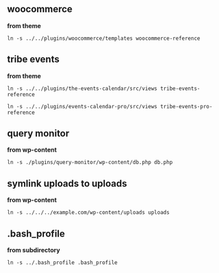 ## woocommerce
__from theme__

    ln -s ../../plugins/woocommerce/templates woocommerce-reference

## tribe events
__from theme__

    ln -s ../../plugins/the-events-calendar/src/views tribe-events-reference

<!--break-->

    ln -s ../../plugins/events-calendar-pro/src/views tribe-events-pro-reference
    
<!--cd tribe-events-reference-->
<!--ln -s ../../../events-calendar-pro/src/views/pro pro-->

## query monitor
__from wp-content__

    ln -s ./plugins/query-monitor/wp-content/db.php db.php

## symlink uploads to uploads
__from wp-content__

    ln -s ../../../example.com/wp-content/uploads uploads

## .bash_profile
__from subdirectory__

    ln -s ../.bash_profile .bash_profile
